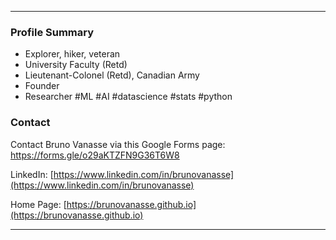 * * *

### Profile Summary
* Explorer, hiker, veteran
* University Faculty (Retd)
* Lieutenant-Colonel (Retd), Canadian Army
* Founder
* Researcher #ML #AI #datascience #stats #python 

### Contact 

Contact Bruno Vanasse via this Google Forms page: [https://forms.gle/o29aKTZFN9G36T6W8 ](https://forms.gle/o29aKTZFN9G36T6W8) 

LinkedIn: [https://www.linkedin.com/in/brunovanasse](https://www.linkedin.com/in/brunovanasse)

Home Page: [https://brunovanasse.github.io](https://brunovanasse.github.io)

* * *

